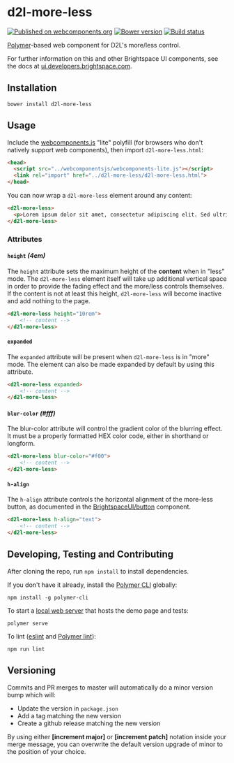 # d2l-more-less
[![Published on webcomponents.org](https://img.shields.io/badge/webcomponents.org-published-blue.svg)](https://www.webcomponents.org/element/BrightspaceUI/more-less)
[![Bower version][bower-image]][bower-url]
[![Build status][ci-image]][ci-url]

[Polymer](https://www.polymer-project.org)-based web component for D2L's more/less control.

For further information on this and other Brightspace UI components, see the docs at [ui.developers.brightspace.com](http://ui.developers.brightspace.com/).

## Installation

```shell
bower install d2l-more-less
```

## Usage

Include the [webcomponents.js](http://webcomponents.org/polyfills/) "lite" polyfill (for browsers who don't natively support web components), then import `d2l-more-less.html`:

```html
<head>
  <script src="../webcomponentsjs/webcomponents-lite.js"></script>
  <link rel="import" href="../d2l-more-less/d2l-more-less.html">
</head>
```

You can now wrap a `d2l-more-less` element around any content:

<!---
```
<custom-element-demo>
  <template>
    <script src="../webcomponentsjs/webcomponents-lite.js"></script>
    <link rel="import" href="../d2l-typography/d2l-typography.html">
    <link rel="import" href="d2l-more-less.html">
    <custom-style include="d2l-typography">
      <style is="custom-style" include="d2l-typography"></style>
    </custom-style>
    <style>
      html {
        font-size: 20px;
      }
      body {
        color: var(--d2l-color-ferrite);
        font-family: 'Lato', 'Lucida Sans Unicode', 'Lucida Grande', sans-serif;
        letter-spacing: 0.01rem;
        font-size: 0.95rem;
        font-weight: 400;
        line-height: 1.4rem;
      }
    </style>
    <next-code-block></next-code-block>
  </template>
</custom-element-demo>
```
-->
```html
<d2l-more-less>
  <p>Lorem ipsum dolor sit amet, consectetur adipiscing elit. Sed ultricies, ligula vulputate mattis aliquam, arcu arcu porttitor urna, ut pretium neque lorem venenatis elit. Fusce rutrum, nunc a tempor dictum, elit est lobortis libero, at lobortis nisl libero id enim. Vestibulum in lorem sed metus ornare faucibus a ac massa. Donec sodales massa vitae lacus blandit, at placerat erat blandit. Aenean consequat sapien ac viverra ornare. Nullam sem felis, ultrices nec egestas ut, mollis ac arcu. Nunc sit amet aliquam neque, fringilla lobortis justo. Sed pharetra, ipsum ut tempor tempor, sem risus tincidunt nisl, vitae feugiat lectus lorem a urna. In sit amet lobortis tellus. Sed suscipit magna et aliquam consequat. Pellentesque rhoncus ut dui at semper. Mauris vel ante euismod, tempus nunc eu, pellentesque lacus. Mauris consectetur ante eget consequat tempus.</p>
</d2l-more-less>
```

### Attributes

#### `height` _(4em)_

The `height` attribute sets the maximum height of the **content** when in "less" mode. The `d2l-more-less` element itself will take up additional vertical space in order to provide the fading effect and the more/less controls themselves. If the content is not at least this height, `d2l-more-less` will become inactive and add nothing to the page.

```html
<d2l-more-less height="10rem">
	<!-- content -->
</d2l-more-less>
```

#### `expanded`

The `expanded` attribute will be present when `d2l-more-less` is in "more" mode. The element can also be made expanded by default by using this attribute.

```html
<d2l-more-less expanded>
	<!-- content -->
</d2l-more-less>
```

#### `blur-color` _(#fff)_

The blur-color attribute will control the gradient color of the blurring effect. It must be a properly formatted HEX color code, either in shorthand or longform.

```html
<d2l-more-less blur-color="#f00">
	<!-- content -->
</d2l-more-less>
```

#### `h-align`

The `h-align` attribute controls the horizontal alignment of the more-less button, as documented in the [BrightspaceUI/button](https://github.com/BrightspaceUI/button) component.

```html
<d2l-more-less h-align="text">
	<!-- content -->
</d2l-more-less>
```

## Developing, Testing and Contributing

After cloning the repo, run `npm install` to install dependencies.

If you don't have it already, install the [Polymer CLI](https://www.polymer-project.org/2.0/docs/tools/polymer-cli) globally:

```shell
npm install -g polymer-cli
```

To start a [local web server](https://www.polymer-project.org/2.0/docs/tools/polymer-cli-commands#serve) that hosts the demo page and tests:

```shell
polymer serve
```

To lint ([eslint](http://eslint.org/) and [Polymer lint](https://www.polymer-project.org/2.0/docs/tools/polymer-cli-commands#lint)):

```shell
npm run lint
```

[bower-url]: http://bower.io/search/?q=d2l-more-less
[bower-image]: https://badge.fury.io/bo//d2l-more-less.svg
[ci-url]: https://travis-ci.org/BrightspaceUI/more-less
[ci-image]: https://travis-ci.org/BrightspaceUI/more-less.svg

## Versioning

Commits and PR merges to master will automatically do a minor version bump which will:
* Update the version in `package.json`
* Add a tag matching the new version
* Create a github release matching the new version

By using either **[increment major]** or **[increment patch]** notation inside your merge message, you can overwrite the default version upgrade of minor to the position of your choice.

